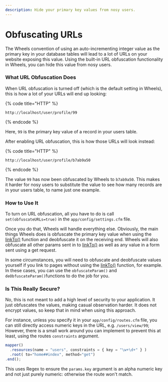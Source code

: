 ```yaml
---
description: Hide your primary key values from nosy users.
---
```


# Obfuscating URLs

The Wheels convention of using an auto-incrementing integer value as the primary key in your database tables will lead to a lot of URLs on your website exposing this value. Using the built-in URL obfuscation functionality in Wheels, you can hide this value from nosy users.

### What URL Obfuscation Does

When URL obfuscation is turned off (which is the default setting in Wheels), this is how a lot of your URLs will end up looking:

{% code title="HTTP" %}
```
http://localhost/user/profile/99
```
{% endcode %}

Here, `99` is the primary key value of a record in your users table.

After enabling URL obfuscation, this is how those URLs will look instead:

{% code title="HTTP" %}
```
http://localhost/user/profile/b7ab9a50
```
{% endcode %}

The value `99` has now been obfuscated by Wheels to `b7ab9a50`. This makes it harder for nosy users to substitute the value to see how many records are in your users table, to name just one example.

### How to Use It

To turn on URL obfuscation, all you have to do is call `set(obfuscateURLs=true)` in the `app/config/settings.cfm` file.

Once you do that, Wheels will handle everything else. Obviously, the main things Wheels does is obfuscate the primary key value when using the [linkTo()](https://api.cfwheels.org/controller.linkto.html) function and deobfuscate it on the receiving end. Wheels will also obfuscate all other params sent in to [linkTo()](https://api.cfwheels.org/controller.linkto.html) as well as any value in a form sent using a get request.

In some circumstances, you will need to obfuscate and deobfuscate values yourself if you link to pages without using the [linkTo()](https://api.cfwheels.org/controller.linkto.html) function, for example. In these cases, you can use the `obfuscateParam()` and `deObfuscateParam()`functions to do the job for you.

### Is This Really Secure?

No, this is not meant to add a high level of security to your application. It just obfuscates the values, making casual observation harder. It does not encrypt values, so keep that in mind when using this approach.

For instance, unless you specify it in your `app/config/routes.cfm` file, you can still directly access numeric keys in the URL, e.g. `/users/view/99`; However, there is a small work around you can implement to prevent this at least, using the routes `constraints` argument.

```javascript
mapper()
  .resources(name = "users", constraints = { key = "\w+\d+" } )
  .root( to="home##index", method="get")
.end();
```

This uses Regex to ensure the `params.key` argument is an alpha numeric key and not just purely numeric: otherwise the route won't match.
